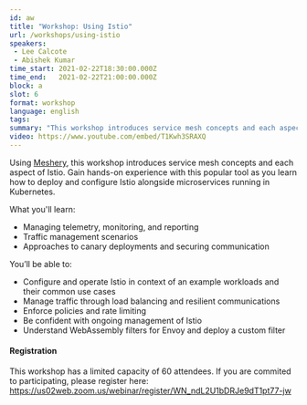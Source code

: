 ```yaml
---
id: aw
title: "Workshop: Using Istio"
url: /workshops/using-istio
speakers:
 - Lee Calcote
 - Abishek Kumar
time_start: 2021-02-22T18:30:00.000Z
time_end:   2021-02-22T21:00:00.000Z
block: a
slot: 6
format: workshop
language: english
tags:
summary: "This workshop introduces service mesh concepts and each aspect of Istio. Gain hands-on experience with this popular tool as you learn how to deploy and configure Istio alongside microservices running in Kubernetes."
video: https://www.youtube.com/embed/T1Kwh3SRAXQ
---
```


Using [Meshery](https://meshery.io), this workshop introduces service mesh concepts and each aspect of Istio. Gain hands-on experience with this popular tool as you learn how to deploy and configure Istio alongside microservices running in Kubernetes.

What you'll learn:

- Managing telemetry, monitoring, and reporting
- Traffic management scenarios
- Approaches to canary deployments and securing communication

You’ll be able to:

- Configure and operate Istio in context of an example workloads and their common use cases
- Manage traffic through load balancing and resilient communications
- Enforce policies and rate limiting
- Be confident with ongoing management of Istio
- Understand WebAssembly filters for Envoy and deploy a custom filter

#### Registration
This workshop has a limited capacity of 60 attendees. If you are commited to participating, please register here: https://us02web.zoom.us/webinar/register/WN_ndL2U1bDRJe9dT1pt77-jw